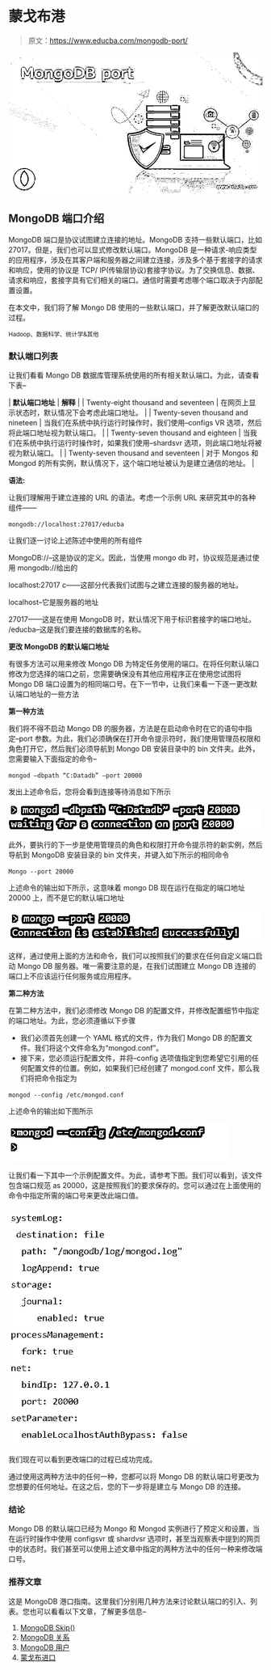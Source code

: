 # 蒙戈布港

> 原文：<https://www.educba.com/mongodb-port/>

![MongoDB port](img/ad3d6ffc71adba90302d444809417f65.png)



## MongoDB 端口介绍

MongoDB 端口是协议试图建立连接的地址。MongoDB 支持一些默认端口，比如 27017。但是，我们也可以显式修改默认端口。MongoDB 是一种请求-响应类型的应用程序，涉及在其客户端和服务器之间建立连接，涉及多个基于套接字的请求和响应，使用的协议是 TCP/ IP(传输层协议)套接字协议。为了交换信息、数据、请求和响应，套接字具有它们相关的端口。通信时需要考虑哪个端口取决于内部配置设置。

在本文中，我们将了解 Mongo DB 使用的一些默认端口，并了解更改默认端口的过程。

<small>Hadoop、数据科学、统计学&其他</small>

### 默认端口列表

让我们看看 Mongo DB 数据库管理系统使用的所有相关默认端口。为此，请查看下表–

| **默认端口地址** | **解释** |
| Twenty-eight thousand and seventeen | 在网页上显示状态时，默认情况下会考虑此端口地址。 |
| Twenty-seven thousand and nineteen | 当我们在系统中执行运行时操作时，我们使用–configs VR 选项，然后将此端口地址视为默认端口。 |
| Twenty-seven thousand and eighteen | 当我们在系统中执行运行时操作时，如果我们使用–shardsvr 选项，则此端口地址将被视为默认端口。 |
| Twenty-seven thousand and seventeen | 对于 Mongos 和 Mongod 的所有实例，默认情况下，这个端口地址被认为是建立通信的地址。 |

**语法:**

让我们理解用于建立连接的 URL 的语法。考虑一个示例 URL 来研究其中的各种组件——

`mongodb://localhost:27017/educba`

让我们逐一讨论上述陈述中使用的所有组件

MongoDB://–这是协议的定义。因此，当使用 mongo db 时，协议规范是通过使用 mongodb://给出的

localhost:27017 c——这部分代表我们试图与之建立连接的服务器的地址。

localhost–它是服务器的地址

27017——这是在使用 MongoDB 时，默认情况下用于标识套接字的端口地址。
/educba–这是我们要连接的数据库的名称。

**更改 MongoDB 的默认端口地址**

有很多方法可以用来修改 Mongo DB 为特定任务使用的端口。在将任何默认端口修改为您选择的端口之前，您需要确保没有其他应用程序正在使用您试图将 Mongo DB 端口设置为的相同端口号。在下一节中，让我们来看一下逐一更改默认端口地址的一些方法

**第一种方法**

我们将不得不启动 Mongo DB 的服务器，方法是在启动命令时在它的语句中指定–port 参数。为此，我们必须确保在打开命令提示符时，我们使用管理员权限和角色打开它，然后我们必须导航到 Mongo DB 安装目录中的 bin 文件夹。此外，您需要输入下面指定的命令–

`mongod –dbpath “C:Datadb” –port 20000`

发出上述命令后，您将会看到连接等待消息如下所示

![MongoDB port 1](img/3213c941cdb03be50a41823748e39140.png)



此外，要执行的下一步是使用管理员的角色和权限打开命令提示符的新实例，然后导航到 MongoDB 安装目录的 bin 文件夹，并键入如下所示的相同命令

`Mongo --port 20000`

上述命令的输出如下所示，这意味着 mongo DB 现在运行在指定的端口地址 20000 上，而不是它的默认端口地址

![MongoDB port 2](img/61011187fc5c1d16feda2a72104606e6.png)



这样，通过使用上面的方法和命令，我们可以按照我们的要求在任何自定义端口启动 Mongo DB 服务器。唯一需要注意的是，在我们试图建立 Mongo DB 连接的端口上不应该运行任何服务或应用程序。

**第二种方法**

在第二种方法中，我们必须修改 Mongo DB 的配置文件，并修改配置细节中指定的端口地址。为此，您必须遵循以下步骤

*   我们必须首先创建一个 YAML 格式的文件，作为我们 Mongo DB 的配置文件。我们将这个文件命名为“mongod.conf”。
*   接下来，您必须运行配置文件，并将–config 选项值指定到您希望它引用的任何配置文件的位置。例如，如果我们已经创建了 mongod.conf 文件，那么我们将把命令指定为

`mongod --config /etc/mongod.conf`

上述命令的输出如下图所示

![MongoDB port 3](img/11cf89faa969effb91a6cf948ef6cb76.png)



让我们看一下其中一个示例配置文件。为此，请参考下图。我们可以看到，该文件包含端口规范 as 20000，这是按照我们的要求保存的。您可以通过在上面使用的命令中指定所需的端口号来更改此端口值。

![output](img/afcb036f4855fab126e2993089497f00.png)



我们现在可以看到更改端口的过程已成功完成。

通过使用这两种方法中的任何一种，您都可以将 Mongo DB 的默认端口号更改为您想要的任何地址。在这之后，您的下一步将是建立与 Mongo DB 的连接。

### 结论

Mongo DB 的默认端口已经为 Mongo 和 Mongod 实例进行了预定义和设置，当在运行时操作中使用 configsvr 或 shardvsr 选项时，甚至当观察表中提到的网页中的状态时。我们甚至可以使用上述文章中指定的两种方法中的任何一种来修改端口号。

### 推荐文章

这是 MongoDB 港口指南。这里我们分别用几种方法来讨论默认端口的引入、列表。您也可以看看以下文章，了解更多信息–

1.  [MongoDB Skip()](https://www.educba.com/mongodb-skip/)
2.  [MongoDB 关系](https://www.educba.com/mongodb-relationships/)
3.  [MongoDB 用户](https://www.educba.com/mongodb-users/)
4.  [蒙戈布进口](https://www.educba.com/mongodb-import/)





